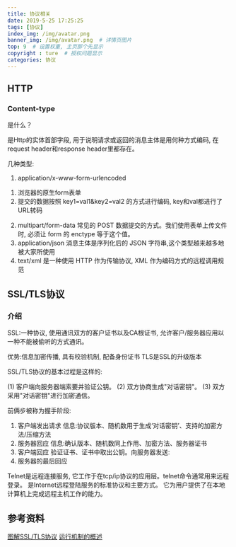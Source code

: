 ```yaml
---
title: 协议相关
date: 2019-5-25 17:25:25
tags: [协议]
index_img: /img/avatar.png
banner_img: /img/avatar.png  # 详情页图片
top: 9  # 设置权重, 主页那个先显示
copyright : ture  # 授权问题显示
categories: 协议
---
```


<!-- more -->

## HTTP

### Content-type
是什么？

是Http的实体首部字段, 用于说明请求或返回的消息主体是用何种方式编码, 在request header和response header里都存在。

几种类型:

1. application/x-www-form-urlencoded
1) 浏览器的原生form表单
2) 提交的数据按照 key1=val1&key2=val2 的方式进行编码, key和val都进行了URL转码
2. multipart/form-data
常见的 POST 数据提交的方式。我们使用表单上传文件时, 必须让 form 的 enctype 等于这个值。
3. application/json
消息主体是序列化后的 JSON 字符串,这个类型越来越多地被大家所使用
4. text/xml
是一种使用 HTTP 作为传输协议, XML 作为编码方式的远程调用规范

## SSL/TLS协议

### 介绍

SSL:一种协议, 使用通讯双方的客户证书以及CA根证书, 允许客户/服务器应用以一种不能被偷听的方式通讯。

优势:信息加密传播, 具有校验机制, 配备身份证书
TLS是SSL的升级版本

SSL/TLS协议的基本过程是这样的:

(1) 客户端向服务器端索要并验证公钥。
(2) 双方协商生成"对话密钥"。
(3) 双方采用"对话密钥"进行加密通信。

前俩步被称为握手阶段:

1. 客户端发出请求 信息:协议版本、随机数用于生成‘对话密钥’、支持的加密方法/压缩方法
2. 服务器回应 信息:确认版本、随机数同上作用、加密方法、服务器证书
3. 客户端回应 验证证书、证书中取出公钥。向服务器发送:
4. 服务器的最后回应

Telnet是远程连接服务, 它工作于在tcp/ip协议的应用层。telnet命令通常用来远程登录。 是Internet远程登陆服务的标准协议和主要方式。 它为用户提供了在本地计算机上完成远程主机工作的能力。

## 参考资料
[图解SSL/TLS协议](http://www.ruanyifeng.com/blog/2014/09/illustration-ssl.html)
[运行机制的概述](http://www.ruanyifeng.com/blog/2014/02/ssl_tls.html)


